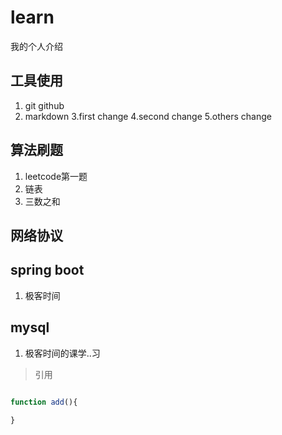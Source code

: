 # learn
我的个人介绍


## 工具使用
1. git  github
2. markdown
3.first change
4.second change
5.others change

## 算法刷题
1. leetcode第一题
2. 链表
3. 三数之和


## 网络协议

## spring boot
1. 极客时间

## mysql
1. 极客时间的课学..习


> 引用

```js

function add(){
  
}
```
